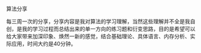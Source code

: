 算法分享

每三周一次的分享，分享内容是我对算法的学习理解，当然这些理解并不全是我自创，是我的学习过程而总结出来的单一方向的练习题和衍变思路，目的是希望可以给大家带来加深印象、焕然一新的感觉，结合基础理论、具体语言、内存分析、实际应用，时间大约是40分钟。